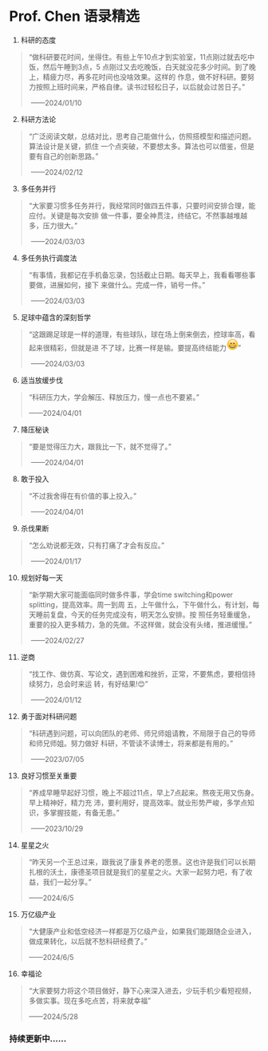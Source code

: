 # Prof. Chen 语录精选

1. 科研的态度

> “做科研要花时间，坐得住。有些上午10点才到实验室，11点刚过就去吃中饭，然后午睡到3点，5 点刚过又去吃晚饭，白天就没花多少时间。到了晚上，精疲力尽，再多花时间也没啥效果。这样的 作息，做不好科研。要努力按照上班时间来，严格自律。读书过轻松日子，以后就会过苦日子。”     
>
> ​                                                                                                                                                                                          ——2024/01/10

2. 科研方法论

> “广泛阅读文献，总结对比，思考自己能做什么，仿照搭模型和描述问题。算法设计是关键，抓住 一个点突破，不要想太多。算法也可以借鉴，但是要有自己的创新思路。”
>
> ​                                                                                                                                                                                               ——2024/02/12

3. 多任务并行

> “大家要习惯多任务并行，我经常同时做四五件事，只要时间安排合理，能应付。关键是每次安排 做一件事，要全神贯注，终结它。不然事越堆越多，压力很大。”       
>
> ​                                                                                                                                                                                        ——2024/03/03

4. 多任务执行调度法

> “有事情，我都记在手机备忘录，包括截止日期。每天早上，我看看哪些事要做，进展如何，接下 来做什么。完成一件，销号一件。”  
>
> ​                                                                                                                                                                                             ——2024/03/03

5. 足球中蕴含的深刻哲学

>“这跟踢足球是一样的道理，有些球队，球在场上倒来倒去，控球率高，看起来很精彩，但就是进 不了球，比赛一样是输。要提高终结能力![smile](./emoji/smile.png)”  
>
>​ ——2024/03/03

6. 适当放缓步伐

> “科研压力大，学会解压、释放压力，慢一点也不要紧。”   
>
>——2024/04/01

7. 降压秘诀

>“要是觉得压力大，跟我比一下，就不觉得了。” 
>
>​                                                                                                                                                                                              ——2024/04/01

8. 敢于投入

> “不过我舍得在有价值的事上投入。”      
>
> ​                                                                                                                                                                                         ——2024/04/01

9. 杀伐果断

> “怎么劝说都无效，只有打痛了才会有反应。”    
>
> ​                                                                                                                                                                                           ——2024/01/17

10. 规划好每一天

> “新学期大家可能面临同时做多件事，学会time switching和power splitting，提高效率。周一到周 五，上午做什么，下午做什么，有计划，每天睡前复盘，今天的任务完成没有，明天怎么安排。按 照任务轻重缓急，重要的投入更多精力，急的先做。不这样做，就会没有头绪，推进缓慢。”
>
> ​                                                                                                                                                                                               ——2024/02/27

11. 逆商

> “找工作、做仿真、写论文，遇到困难和挫折，正常，不要焦虑，要相信持续努力，总会时来运 转，有好结果!😊”    
>
> ​                                                                                                                                                                                           ——2024/01/12

12. 勇于面对科研问题

> “科研遇到问题，可以向团队的老师、师兄师姐请教，不局限于自己的导师和师兄师姐。努力做好 科研，不管读不读博士，将来都是有用的。”     
>
> ​                                                                                                                                                                                          ——2023/07/05

13. 良好习惯至关重要

> “养成早睡早起好习惯，晚上不超过11点，早上7点起来。熬夜无用又伤身。早上精神好，精力充 沛，要利用好，提高效率。就业形势严峻，多学点知识，多掌握技能，有备无患。”       
>
> ​                                                                                                                                                                                        ——2023/10/29

14. 星星之火
> “昨天另一个王总过来，跟我说了康复养老的愿景。这也许是我们可以长期扎根的沃土，康德圣项目就是我们的星星之火。大家一起努力吧，有了收益，我们一起分享。”
>
>——2024/6/5

15. 万亿级产业
> “大健康产业和低空经济一样都是万亿级产业，如果我们能跟随企业进入，做成果转化，以后就不愁科研经费了。”
>
>——2024/6/5   

16. 幸福论
> “大家要努力将这个项目做好，静下心来深入进去，少玩手机少看短视频，多做实事。现在多吃点苦，将来就幸福”
>
> ——2024/5/28
### 持续更新中……

